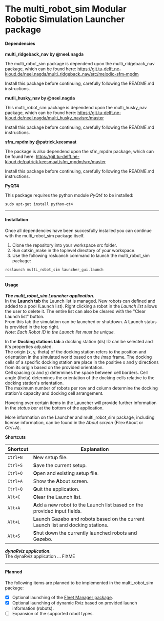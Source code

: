 # The multi_robot_sim Modular Robotic Simulation Launcher package



#### Dependencies
**multi_ridgeback_nav by @neel.nagda**

The multi_robot_sim package is dependend upon the multi_ridgeback_nav package, which can be found here: https://git.tu-delft.ne-kloud.de/neel.nagda/multi_ridgeback_nav/src/melodic-sfm-mpdm

Install this package before continuing, carefully following the README.md instructions. 

**mutli_husky_nav by @neel.nagda**

This mutli_robot_sim package is dependend upon the multi_husky_nav package, which can be found here:
https://git.tu-delft.ne-kloud.de/neel.nagda/multi_husky_nav/src/master

Install this package before continuing, carefully following the README.md instructions.

**sfm_mpdm by @patrick.keesmaat**

The package is also dependend upon the sfm_mpdm package, which can be found here:
https://git.tu-delft.ne-kloud.de/patrick.keesmaat/sfm_mpdm/src/master

Install this package before continuing, carefully following the README.md instructions.

**PyQT4**

This package requires the python module *PyQt4* to be installed:

```console
sudo apt-get install python-qt4
```

---

#### Installation
Once all dependencies have been succesfully installed you can continue with the multi_robot_sim package itself.

1. Clone the repository into your workspace src folder. 
2. Run catkin_make in the toplevel directory of your workspace.
3. Use the following rosluanch command to launch the multi_robot_sim package: 

```console
roslaunch multi_robot_sim launcher_gui.launch 
```


---


#### Usage
***The multi_robot_sim Launcher application.***<br/>
In the **Launch tab** the Launch list is managed. New robots can defined and added to a pool (Launch list). Right clicking a robot in the *Launch list* allows the user to delete it. The entire list can also be cleared with the "Clear Launch list" button.<br/>
From this tab the simulation can be launched or shutdown. A Launch status is provided in the top right.<br/>
*Note: Each Robot ID in the Launch list must be unique.* <br/>

In the **Docking stations tab** a docking station (ds) ID can be selected and it's properties adjusted. <br/>
The origin (x, y, theta) of the docking station refers to the position and orientation in the simulated world based on the /map frame.
The docking cells of a specific docking station are place in the positive x and y directions from its origin based on the provided orientation. <br/>
Cell spacing (x and y) determines the space between cell borders. Cell angle (theta) determines the orientation of the docking cells relative to the docking station's orientation.<br/>
The maximum number of robots per row and column determine the docking station's capacity and docking cell arrangement.
<br/>

Hovering over certain items in the Launcher will provide further information in the *status bar* at the bottom of the application.

More information on the Launcher and multi_robot_sim package, including license information, can be found in the *About screen* (File>About or *Ctrl+A*).

**Shortcuts**

Shortcut | Explanation
-------- | ------------
`Ctrl+N` | **N**ew setup file.
`Ctrl+S` | **S**ave the current setup.
`Ctrl+O` | **O**pen and existing setup file.
`Ctrl+A` | Show the **A**bout screen.
`Ctrl+Q` | **Q**uit the application.
`Alt+C` | **C**lear the Launch list.
`Alt+A` | **A**dd a new robot to the Launch list based on the provided input fields.
`Alt+L `| **L**aunch Gazebo and robots based on the current Launch list and docking stations.
`Alt+S `| **S**hut down the currently launched robots and Gazebo.


***dynaRviz application.***<br/>
The dynaRviz application ... FIXME
<br/>


---

#### Planned
The following items are planned to be implemented in the multi_robot_sim package:

- [X] Optional launching of the [Fleet Manager package](https://git.tu-delft.ne-kloud.de/denis.zatyagov/rooster_fleet_manager/src/multi-test).
- [X] Optional launching of dynamic Rviz based on provided launch information (robots).
- [ ] Expansion of the supported robot types.
